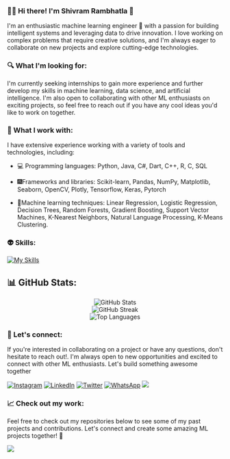 ### 👨‍💻 Hi there! I'm Shivram Rambhatla 👋      
                   
    
I'm an enthusiastic machine learning engineer 🤖  with a passion for building intelligent systems and leveraging data to drive innovation. I love working on complex problems that require creative solutions, and I'm always eager to collaborate on new projects and explore cutting-edge technologies.  
     
### 🔍 What I'm looking for:       
          
I'm currently seeking internships to gain more experience and further develop my skills in machine learning, data science, and artificial intelligence. I'm also open to collaborating with other ML enthusiasts on exciting projects, so feel free to reach out if you have any cool ideas you'd like to work on together.
                 
### 🧰 What I work with:
     
I have extensive experience working with a variety of tools and technologies, including:
    
* 💻 Programming languages: Python, Java, C#, Dart, C++, R, C, SQL
- 🎆Frameworks and libraries: Scikit-learn, Pandas, NumPy, Matplotlib, Seaborn, OpenCV, Plotly, Tensorflow, Keras, Pytorch
+ 🤖Machine learning techniques: Linear Regression, Logistic Regression, Decision Trees, Random Forests, Gradient Boosting, Support Vector Machines, K-Nearest Neighbors,  Natural Language Processing, K-Means Clustering.

### 👽 Skills:

[![My Skills](https://skillicons.dev/icons?i=python,java,cs,c,cpp,dart,r,html,css,js,replit,unity,vscode,flutter&perline=7)](https://skillicons.dev)

## 📊 GitHub Stats:
<div align="center">
  
  ![GitHub Stats](https://github-readme-stats.vercel.app/api?username=TheShivramRambhatla&theme=dark&hide_border=true&include_all_commits=false&count_private=false)<br/>
  ![GitHub Streak](https://github-readme-streak-stats.herokuapp.com/?user=TheShivramRambhatla&theme=dark&hide_border=true)<br/>
  ![Top Languages](https://github-readme-stats.vercel.app/api/top-langs/?username=TheShivramRambhatla&theme=dark&hide_border=true&include_all_commits=false&count_private=false&layout=compact)<br/>
</div>

### 🤝 Let's connect:

If you're interested in collaborating on a project or have any questions, don't hesitate to reach out!. I'm always open to new opportunities and excited to connect with other ML enthusiasts. Let's build something awesome together

[![Instagram](https://img.shields.io/badge/Instagram-%23E4405F.svg?logo=Instagram&logoColor=white)](https://instagram.com/shivram_2704) [![LinkedIn](https://img.shields.io/badge/LinkedIn-%230077B5.svg?logo=linkedin&logoColor=white)](https://www.linkedin.com/in/theshivramrambhatla/) [![Twitter](https://img.shields.io/badge/Twitter-%231DA1F2.svg?logo=Twitter&logoColor=white)](https://twitter.com/TheShivram2704) [![WhatsApp](https://img.shields.io/badge/WhatsApp-%2325D366.svg?logo=WhatsApp&logoColor=white)](https://wa.me/+918985917858)
<a href="mailto:venkata.rambhatla@gmail.com">
      <img src="https://img.shields.io/badge/SEND%20MAIL-7cebf5?&style=for-the-badge&logo=MAIL.RU&logoColor=black">
 </a>


### 📈 Check out my work:

Feel free to check out my repositories below to see some of my past projects and contributions. Let's connect and create some amazing ML projects together! 💪

![](https://komarev.com/ghpvc/?username=TheShivramRambhatla&color=green)
